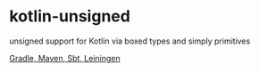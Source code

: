 # kotlin-unsigned

unsigned support for Kotlin via boxed types and simply primitives

[Gradle, Maven, Sbt, Leiningen](https://jitpack.io/#elect86/kotlin-unsigned/v2.0)
